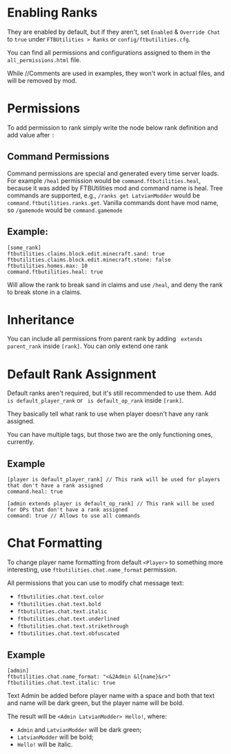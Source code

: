 # Enabling Ranks
They are enabled by default, but if they aren't, set `Enabled` & `Override Chat` to `true` under `FTBUtilities > Ranks` or `config/ftbutilities.cfg`.

You can find all permissions and configurations assigned to them in the `all_permissions.html` file.

While //Comments are used in examples, they won't work in actual files, and will be removed by mod.

# Permissions
To add permission to rank simply write the node below rank definition and add value after `: `

## Command Permissions
Command permissions are special and generated every time server loads. For example `/heal` permission would be `command.ftbutilities.heal`, because it was added by FTBUtilities mod and command name is heal. Tree commands are supported, e.g., `/ranks get LatvianModder` would be `command.ftbutilities.ranks.get`. Vanilla commands dont have mod name, so `/gamemode` would be `command.gamemode`

## Example:
```
[some_rank]
ftbutilities.claims.block.edit.minecraft.sand: true
ftbutilities.claims.block.edit.minecraft.stone: false
ftbutilities.homes.max: 10
command.ftbutilities.heal: true
```

Will allow the rank to break sand in claims and use `/heal`, and deny the rank to break stone in a claims.

# Inheritance
You can include all permissions from parent rank by adding ` extends parent_rank` inside `[rank]`. You can only extend one rank

# Default Rank Assignment
Default ranks aren't required, but it's still recommended to use them. Add ` is default_player_rank` or ` is default_op_rank` inside `[rank]`.

They basically tell what rank to use when player doesn't have any rank assigned.

You can have multiple tags, but those two are the only functioning ones, currently.

## Example
```
[player is default_player_rank] // This rank will be used for players that don't have a rank assigned
command.heal: true

[admin extends player is default_op_rank] // This rank will be used for OPs that don't have a rank assigned
command: true // Allows to use all commands
```


# Chat Formatting
To change player name formatting from default `<Player>` to something more interesting, use `ftbutilities.chat.name_format` permission.

All permissions that you can use to modify chat message text:

* `ftbutilities.chat.text.color`
* `ftbutilities.chat.text.bold`
* `ftbutilities.chat.text.italic`
* `ftbutilities.chat.text.underlined`
* `ftbutilities.chat.text.strikethrough`
* `ftbutilities.chat.text.obfuscated`


## Example
```
[admin]
ftbutilities.chat.name_format: "<&2Admin &l{name}&r>"
ftbutilities.chat.text.italic: true
```

Text Admin be added before player name with a space and both that text and name will be dark green, but the player name will be bold.

The result will be `<Admin LatvianModder> Hello!`, where:

* `Admin` and `LatvianModder` will be dark green;
* `LatvianModder` will be bold;
* `Hello!` will be italic.

